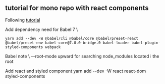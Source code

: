## tutorial for mono repo with react components

Following [tutorial](https://medium.com/hy-vee-engineering/creating-a-monorepo-with-lerna-yarn-workspaces-cf163908965d)

Add dependency need for Babel 7 \
```
yarn add --dev -W @babel/cli @babel/core @babel/preset-react @babel/preset-env babel-core@7.0.0-bridge.0 babel-loader babel-plugin-styled-components webpack
```

Babel note \ 
--root-mode upward for searching node_modules located i the root

Add react and styled component
yarn add --dev -W react react-dom styled-components
